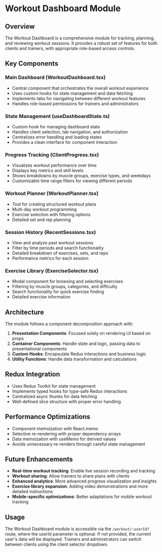 # Workout Dashboard Module

## Overview

The Workout Dashboard is a comprehensive module for tracking, planning, and reviewing workout sessions. It provides a robust set of features for both clients and trainers, with appropriate role-based access controls.

## Key Components

### Main Dashboard (WorkoutDashboard.tsx)
- Central component that orchestrates the overall workout experience
- Uses custom hooks for state management and data fetching
- Implements tabs for navigating between different workout features
- Handles role-based permissions for trainers and administrators

### State Management (useDashboardState.ts)
- Custom hook for managing dashboard state
- Handles client selection, tab navigation, and authorization
- Centralizes error handling and loading states
- Provides a clean interface for component interaction

### Progress Tracking (ClientProgress.tsx)
- Visualizes workout performance over time
- Displays key metrics and skill levels
- Shows breakdowns by muscle groups, exercise types, and weekdays
- Customizable time range filters for viewing different periods

### Workout Planner (WorkoutPlanner.tsx)
- Tool for creating structured workout plans
- Multi-day workout programming
- Exercise selection with filtering options
- Detailed set and rep planning

### Session History (RecentSessions.tsx)
- View and analyze past workout sessions
- Filter by time periods and search functionality
- Detailed breakdown of exercises, sets, and reps
- Performance metrics for each session

### Exercise Library (ExerciseSelector.tsx)
- Modal component for browsing and selecting exercises
- Filtering by muscle groups, categories, and difficulty
- Search functionality for quick exercise finding
- Detailed exercise information

## Architecture

The module follows a component decomposition approach with:

1. **Presentation Components**: Focused solely on rendering UI based on props
2. **Container Components**: Handle state and logic, passing data to presentational components
3. **Custom Hooks**: Encapsulate Redux interactions and business logic
4. **Utility Functions**: Handle data transformation and calculations

## Redux Integration

- Uses Redux Toolkit for state management
- Implements typed hooks for type-safe Redux interactions
- Centralized async thunks for data fetching
- Well-defined slice structure with proper error handling

## Performance Optimizations

- Component memoization with React.memo
- Selective re-rendering with proper dependency arrays
- Data memoization with useMemo for derived values
- Avoids unnecessary re-renders through careful state management

## Future Enhancements

- **Real-time workout tracking**: Enable live session recording and tracking
- **Workout sharing**: Allow trainers to share plans with clients
- **Enhanced analytics**: More advanced progress visualization and insights
- **Exercise library expansion**: Adding video demonstrations and more detailed instructions
- **Mobile-specific optimizations**: Better adaptations for mobile workout tracking

## Usage

The Workout Dashboard module is accessible via the `/workout/:userId?` route, where the userId parameter is optional. If not provided, the current user's data will be displayed. Trainers and administrators can switch between clients using the client selector dropdown.
